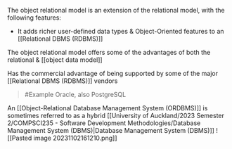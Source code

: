 The object relational model is an extension of the relational model, with the following features:
- It adds richer user-defined data types & Object-Oriented features to an [[Relational DBMS (RDBMS)]]

The object relational model offers some of the advantages of both the relational & [[object data model]]

Has the commercial advantage of being supported by some of the major [[Relational DBMS (RDBMS)]] vendors
>	#Example 
>	Oracle, also PostgreSQL

An [[Object-Relational Database Management System (ORDBMS)]] is sometimes referred to as a hybrid [[University of Auckland/2023 Semester 2/COMPSCI235 - Software Development Methodologies/Database Management System (DBMS)|Database Management System (DBMS)]]
![[Pasted image 20231102161210.png]]
